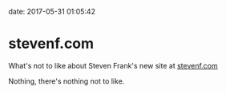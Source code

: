 date: 2017-05-31 01:05:42

# stevenf.com

What's not to like about Steven Frank's new site at [stevenf.com][1]

Nothing, there's nothing not to like.

 [1]: https://stevenf.com/
